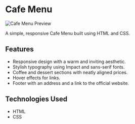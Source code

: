 # Cafe Menu

![Cafe Menu Preview](image-path-here)

A simple, responsive Cafe Menu built using HTML and CSS.

## Features
- Responsive design with a warm and inviting aesthetic.
- Stylish typography using Impact and sans-serif fonts.
- Coffee and dessert sections with neatly aligned prices.
- Hover effects for links.
- Footer with an address and a link to the official website.

## Technologies Used
- HTML
- CSS
